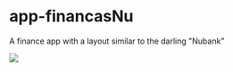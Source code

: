 # app-financasNu
A finance app with a layout similar to the darling "Nubank"

<img src="https://github.com/hd-rx8/app-financasNu/blob/main/Nu%20Finan%C3%A7as%20APP.gif?raw=true" >

